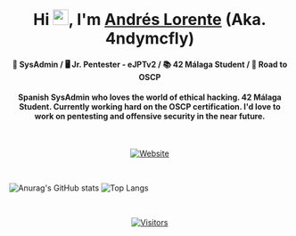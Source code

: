 <h1 align="center">Hi <img src="https://raw.githubusercontent.com/MartinHeinz/MartinHeinz/master/wave.gif" width="28px">, I'm <a href="https://www.linkedin.com/in/andres-lorente/">Andrés Lorente</a> (Aka. 4ndymcfly)</h1>

<h4 align="center">🔵 SysAdmin / 🖥 Jr. Pentester - eJPTv2 / 📚 42 Málaga Student / 💪 Road to OSCP</h3>

<h4 align="center">Spanish SysAdmin who loves the world of ethical hacking. 42 Málaga Student. Currently working hard on the OSCP certification. I'd love to work on pentesting and offensive security in the near future.</h3>

<br>

<p align="center">
  <a href="https://hackingepico.com" target="_blank"><img alt="Website" src="https://img.shields.io/badge/hackingepico.com-blue?style=for-the-badge&logo=github"></a>
</p>

<br>


![Anurag's GitHub stats](https://github-readme-stats.vercel.app/api?username=4ndymcfly&theme=github_dark&show_icons=true)
![Top Langs](https://github-readme-stats.vercel.app/api/top-langs/?username=4ndymcfly&theme=github_dark)

<br>

<p align="center">
  <a href=""><img alt="Visitors" src="https://visitor-badge.laobi.icu/badge?page_id=4ndymcfly.4ndymcfly"></a>
</p>

<!--
**4ndymcfly/4ndymcfly** is a ✨ _special_ ✨ repository because its `README.md` (this file) appears on your GitHub profile.

Here are some ideas to get you started:

- 🔭 I’m currently working on ...
- 🌱 I’m currently learning ...
- 👯 I’m looking to collaborate on ...
- 🤔 I’m looking for help with ...
- 💬 Ask me about ...
- 📫 How to reach me: ...
- 😄 Pronouns: ...
- ⚡ Fun fact: ...
-->

